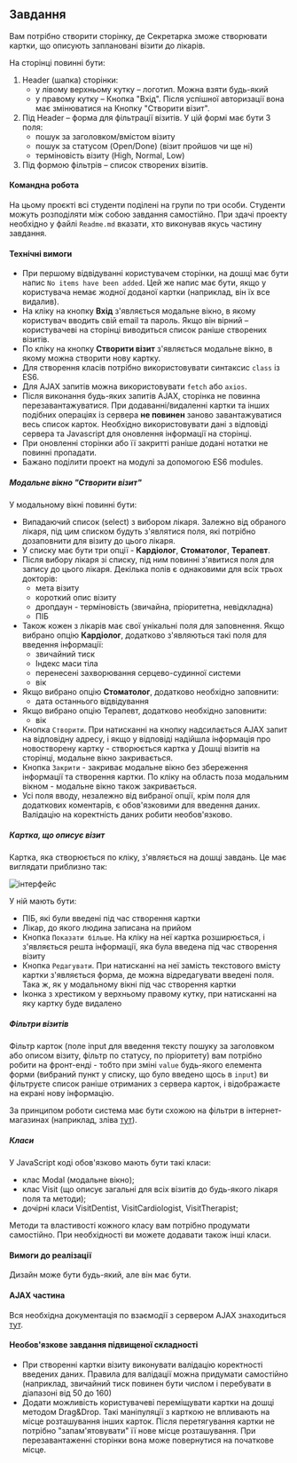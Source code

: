 ## Завдання

Вам потрібно створити сторінку, де Секретарка зможе створювати картки, що описують заплановані візити до лікарів.

На сторінці повинні бути:

1. Header (шапка) сторінки:
   - у лівому верхньому кутку – логотип. Можна взяти будь-який
   - у правому кутку – Кнопка "Вхід". Після успішної авторизації вона має змінюватися на Кнопку "Створити візит".
2. Під Header – форма для фільтрації візитів. У цій формі має бути 3 поля:
   - пошук за заголовком/вмістом візиту
   - пошук за статусом (Open/Done) (візит пройшов чи ще ні)
   - терміновість візиту (High, Normal, Low)
3. Під формою фільтрів – список створених візитів.

#### Командна робота

На цьому проєкті всі студенти поділені на групи по три особи. Студенти можуть розподіляти між собою завдання самостійно. При здачі проекту необхідно у файлі `Readme.md` вказати, хто виконував якусь частину завдання.

#### Технічні вимоги 

 - При першому відвідуванні користувачем сторінки, на дошці має бути напис `No items have been added`. Цей же напис має бути, якщо у користувача немає жодної доданої картки (наприклад, він їх все видалив).
 - На кліку на кнопку **Вхід** з'являється модальне вікно, в якому користувач вводить свій email та пароль. Якщо він вірний – користувачеві на сторінці виводиться список раніше створених візитів.
 - По кліку на кнопку **Створити візит** з'являється модальне вікно, в якому можна створити нову картку.
 - Для створення класів потрібно використовувати синтаксис `class` із ES6.
 - Для AJAX запитів можна використовувати `fetch` або `axios`.
 - Після виконання будь-яких запитів AJAX, сторінка не повинна перезавантажуватися. При додаванні/видаленні картки та інших подібних операціях із сервера **не повинен** заново завантажуватися весь список карток. Необхідно використовувати дані з відповіді сервера та Javascript для оновлення інформації на сторінці.
 - При оновленні сторінки або її закритті раніше додані нотатки не повинні пропадати.
 - Бажано поділити проект на модулі за допомогою ES6 modules.

##### Модальне вікно "Створити візит"
   
У модальному вікні повинні бути:

- Випадаючий список (select) з вибором лікаря. Залежно від обраного лікаря, під цим списком будуть з'являтися поля, які потрібно дозаповнити для візиту до цього лікаря.
- У списку має бути три опції - **Кардіолог**, **Стоматолог**, **Терапевт**.
- Після вибору лікаря зі списку, під ним повинні з'явитися поля для запису до цього лікаря. Декілька полів є однаковими для всіх трьох докторів:
  - мета візиту
  - короткий опис візиту
  - дропдаун - терміновість (звичайна, пріоритетна, невідкладна)
  - ПІБ
- Також кожен з лікарів має свої унікальні поля для заповнення. Якщо вибрано опцію **Кардіолог**, додатково з'являються такі поля для введення інформації:
  - звичайний тиск
  - Індекс маси тіла
  - перенесені захворювання серцево-судинної системи
  - вік
- Якщо вибрано опцію **Стоматолог**, додатково необхідно заповнити:
  - дата останнього відвідування
- Якщо вибрано опцію Терапевт, додатково необхідно заповнити:
  - вік
- Кнопка `Створити`. При натисканні на кнопку надсилається AJAX запит на відповідну адресу, і якщо у відповіді надійшла інформація про новостворену картку - створюється картка у Дошці візитів на сторінці, модальне вікно закривається.
- Кнопка `Закрити` - закриває модальне вікно без збереження інформації та створення картки. По кліку на область поза модальним вікном - модальне вікно також закривається.
- Усі поля вводу, незалежно від вибраної опції, крім поля для додаткових коментарів, є обов'язковими для введення даних. Валідацію на коректність даних робити необов'язково.

##### Картка, що описує візит

Картка, яка створюється по кліку, з'являється на дошці завдань. Це має виглядати приблизно так:

![інтерфейс](./img/2.png)
   
У ній мають бути:
 - ПІБ, які були введені під час створення картки
 - Лікар, до якого людина записана на прийом
 - Кнопка `Показати більше`. На кліку на неї картка розширюється, і з'являється решта інформації, яка була введена під час створення візиту
 - Кнопка `Редагувати`. При натисканні на неї замість текстового вмісту картки з'являється форма, де можна відредагувати введені поля. Така ж, як у модальному вікні під час створення картки
 - Іконка з хрестиком у верхньому правому кутку, при натисканні на яку картку буде видалено

##### Фільтри візитів

Фільтр карток (поле input для введення тексту пошуку за заголовком або описом візиту, фільтр по статусу, по пріоритету) вам потрібно робити на фронт-енді - тобто при зміні `value` будь-якого елемента форми (вибраний пункт у списку, що було введено щось в `input`) ви фільтруєте список раніше отриманих з сервера карток, і відображаєте на екрані нову інформацію.

За принципом роботи система має бути схожою на фільтри в інтернет-магазинах (наприклад, зліва [тут](https://rozetka.com.ua/notebooks/c80004/)).

##### Класи

У JavaScript коді обов'язково мають бути такі класи:
 - клас Modal (модальне вікно);
 - клас Visit (що описує загальні для всіх візитів до будь-якого лікаря поля та методи);
 - дочірні класи VisitDentist, VisitCardiologist, VisitTherapist;

Методи та властивості кожного класу вам потрібно продумати самостійно. При необхідності ви можете додавати також інші класи.

#### Вимоги до реалізації

Дизайн може бути будь-який, але він має бути.

#### AJAX частина

Вся необхідна документація по взаємодії з сервером AJAX знаходиться [тут](https://ajax.test-danit.com/api-pages/cards.html).

#### Необов'язкове завдання підвищеної складності

 - При створенні картки візиту виконувати валідацію коректності введених даних. Правила для валідації можна придумати самостійно (наприклад, звичайний тиск повинен бути числом і перебувати в діапазоні від 50 до 160)
 - Додати можливість користувачеві переміщувати картки на дошці методом Drag&Drop. Такі маніпуляції з карткою не впливають на місце розташування інших карток. Після перетягування картки не потрібно "запам'ятовувати" її нове місце розташування. При перезавантаженні сторінки вона може повернутися на початкове місце.

